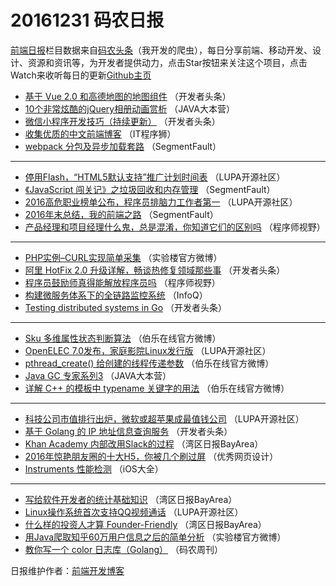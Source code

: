 # 20161231 码农日报

[前端日报](http://caibaojian.com/c/news)栏目数据来自[码农头条](http://hao.caibaojian.com/)（我开发的爬虫），每日分享前端、移动开发、设计、资源和资讯等，为开发者提供动力，点击Star按钮来关注这个项目，点击Watch来收听每日的更新[Github主页](https://github.com/kujian/frontendDaily)
* [基于 Vue 2.0 和高德地图的地图组件](http://hao.caibaojian.com/20199.html) （开发者头条）
* [10个非常炫酷的jQuery相册动画赏析](http://hao.caibaojian.com/20214.html) （JAVA大本营）
* [微信小程序开发技巧（持续更新）](http://hao.caibaojian.com/20204.html) （开发者头条）
* [收集优质的中文前端博客](http://hao.caibaojian.com/20185.html) （IT程序狮）
* [webpack 分包及异步加载套路](http://hao.caibaojian.com/20170.html) （SegmentFault）

***
* [停用Flash，“HTML5默认支持”推广计划时间表](http://hao.caibaojian.com/20195.html) （LUPA开源社区）
* [《JavaScript 闯关记》之垃圾回收和内存管理](http://hao.caibaojian.com/20172.html) （SegmentFault）
* [2016高危职业榜单公布，程序员排脑力工作者第一](http://hao.caibaojian.com/20145.html) （LUPA开源社区）
* [2016年末总结，我的前端之路](http://hao.caibaojian.com/20173.html) （SegmentFault）
* [产品经理和项目经理什么鬼，总是混淆，你知道它们的区别吗](http://hao.caibaojian.com/20208.html) （程序师视野）

***
* [PHP实例&#8211;CURL实现简单采集](http://hao.caibaojian.com/20180.html) （实验楼官方微博）
* [阿里 HotFix 2.0 升级详解，畅谈热修复领域那些事](http://hao.caibaojian.com/20198.html) （开发者头条）
* [程序员鼓励师真得能解放程序员吗](http://hao.caibaojian.com/20209.html) （程序师视野）
* [构建微服务体系下的全链路监控系统](http://hao.caibaojian.com/20226.html) （InfoQ）
* [Testing distributed systems in Go](http://hao.caibaojian.com/20202.html) （开发者头条）

***
* [Sku 多维属性状态判断算法](http://hao.caibaojian.com/20192.html) （伯乐在线官方微博）
* [OpenELEC 7.0发布，家庭影院Linux发行版](http://hao.caibaojian.com/20144.html) （LUPA开源社区）
* [pthread_create() 给创建的线程传递参数](http://hao.caibaojian.com/20193.html) （伯乐在线官方微博）
* [Java GC 专家系列3](http://hao.caibaojian.com/20215.html) （JAVA大本营）
* [详解 C++ 的模板中 typename 关键字的用法](http://hao.caibaojian.com/20194.html) （伯乐在线官方微博）

***
* [科技公司市值排行出炉，微软或超苹果成最值钱公司](http://hao.caibaojian.com/20146.html) （LUPA开源社区）
* [基于 Golang 的 IP 地址信息查询服务](http://hao.caibaojian.com/20205.html) （开发者头条）
* [Khan Academy 内部改用Slack的过程](http://hao.caibaojian.com/20222.html) （湾区日报BayArea）
* [2016年惊艳朋友圈的十大H5，你被几个刷过屏](http://hao.caibaojian.com/20206.html) （优秀网页设计）
* [Instruments 性能检测](http://hao.caibaojian.com/20128.html) （iOS大全）

***
* [写给软件开发者的统计基础知识](http://hao.caibaojian.com/20224.html) （湾区日报BayArea）
* [Linux操作系统首次支持QQ视频通话](http://hao.caibaojian.com/20197.html) （LUPA开源社区）
* [什么样的投资人才算 Founder-Friendly](http://hao.caibaojian.com/20225.html) （湾区日报BayArea）
* [用Java爬取知乎60万用户信息之后的简单分析](http://hao.caibaojian.com/20181.html) （实验楼官方微博）
* [教你写一个 color 日志库（Golang）](http://hao.caibaojian.com/20165.html) （码农周刊）

日报维护作者：[前端开发博客](http://caibaojian.com/) 